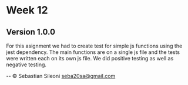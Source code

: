 # Week 12

**Version 1.0.0**
--
For this asignment we had to create test for simple js functions using the jest dependency. The main functions are on a single js file and the tests were written each on its own js file. We did positive testing as well as negative testing.

--
© Sebastian Sileoni seba20sa@gmail.com